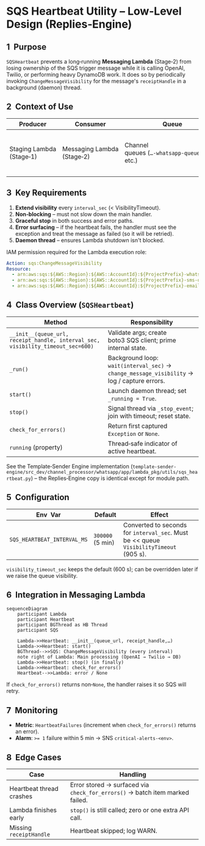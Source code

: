 # SQS Heartbeat Utility – Low‑Level Design (Replies‑Engine)

## 1  Purpose

`SQSHeartbeat` prevents a long‑running **Messaging Lambda** (Stage‑2) from losing ownership of the SQS trigger message while it is calling OpenAI, Twilio, or performing heavy DynamoDB work.
It does so by periodically invoking `ChangeMessageVisibility` for the message's `receiptHandle` in a background (daemon) thread.

## 2  Context of Use

| Producer | Consumer | Queue | Why Heartbeat? |
| -------- | -------- | ----- | -------------- |
| Staging Lambda (Stage‑1) | Messaging Lambda (Stage‑2) | Channel queues (`…‑whatsapp‑queue‑<env>`, etc.) | Stage‑2 processing can take **≥ 5 min**; queue `VisibilityTimeout` is ~15 min. |

## 3  Key Requirements

1. **Extend visibility** every `interval_sec` (< VisibilityTimeout).
2. **Non‑blocking** – must not slow down the main handler.
3. **Graceful stop** in both success and error paths.
4. **Error surfacing** – if the heartbeat fails, the handler must see the exception and treat the message as failed (so it will be retried).
5. **Daemon thread** – ensures Lambda shutdown isn't blocked.

IAM permission required for the Lambda execution role:

```yaml
Action: sqs:ChangeMessageVisibility
Resource:
  - arn:aws:sqs:${AWS::Region}:${AWS::AccountId}:${ProjectPrefix}-whatsapp-queue-*
  - arn:aws:sqs:${AWS::Region}:${AWS::AccountId}:${ProjectPrefix}-sms-queue-*
  - arn:aws:sqs:${AWS::Region}:${AWS::AccountId}:${ProjectPrefix}-email-queue-*
```

## 4  Class Overview (`SQSHeartbeat`)

| Method | Responsibility |
| ------ | -------------- |
| `__init__(queue_url, receipt_handle, interval_sec, visibility_timeout_sec=600)` | Validate args; create boto3 SQS client; prime internal state. |
| `_run()` | Background loop: `wait(interval_sec)` → `change_message_visibility` → log / capture errors. |
| `start()` | Launch daemon thread; set `_running = True`. |
| `stop()` | Signal thread via `_stop_event`; join with timeout; reset state. |
| `check_for_errors()` | Return first captured `Exception` or `None`. |
| `running` (property) | Thread‑safe indicator of active heartbeat. |

See the Template‑Sender Engine implementation (`template-sender-engine/src_dev/channel_processor/whatsapp/app/lambda_pkg/utils/sqs_heartbeat.py`) – the Replies‑Engine copy is identical except for module path.

## 5  Configuration

| Env  Var | Default | Effect |
| ------- | ------- | ------ |
| `SQS_HEARTBEAT_INTERVAL_MS` | `300000` (5 min) | Converted to seconds for `interval_sec`. Must be << queue `VisibilityTimeout` (905 s). |

`visibility_timeout_sec` keeps the default (600 s); can be overridden later if we raise the queue visibility.

## 6  Integration in Messaging Lambda

```mermaid
sequenceDiagram
    participant Lambda
    participant Heartbeat
    participant BGThread as HB Thread
    participant SQS

    Lambda->>Heartbeat: __init__(queue_url, receipt_handle,…)
    Lambda->>Heartbeat: start()
    BGThread-->>SQS: ChangeMessageVisibility (every interval)
    note right of Lambda: Main processing (OpenAI → Twilio → DB)
    Lambda->>Heartbeat: stop() (in finally)
    Lambda->>Heartbeat: check_for_errors()
    Heartbeat-->>Lambda: error / None
```

If `check_for_errors()` returns non‑`None`, the handler raises it so SQS will retry.

## 7  Monitoring

* **Metric**: `HeartbeatFailures` (increment when `check_for_errors()` returns an error).
* **Alarm**: `>= 1` failure within 5 min → SNS `critical‑alerts-<env>`.

## 8  Edge Cases

| Case | Handling |
| ---- | -------- |
| Heartbeat thread crashes | Error stored → surfaced via `check_for_errors()` → batch item marked failed. |
| Lambda finishes early | `stop()` is still called; zero or one extra API call. |
| Missing `receiptHandle` | Heartbeat skipped; log WARN. | 